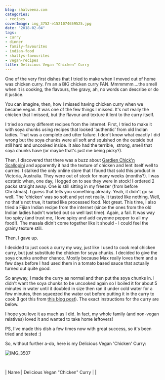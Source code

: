 ```yaml
---
blog: shalveena.com
categories:
- recipes
coverImage: img_3752-e1521074659525.jpg
date: "2018-02-04"
tags:
- curry
- dinner
- family-favourites
- indian-food
- shallys-favourites
- vegan-recipes
title: Delicious Vegan "Chicken" Curry
---
```


One of the very first dishes that I tried to make when I moved out of home was chicken curry. I'm an a BIG chicken curry FAN. Mmmmmm....the smell when it is cooking, the flavours, the gravy, ah, no words can describe or do it justice.

You can imagine, then, how I missed having chicken curry when we became vegan. It was one of the few things I missed. It's not really the chicken that I missed, but the flavour and texture it lent to the curry itself.

I tried so many different recipes from the internet. First, I tried to make it with soya chunks using recipes that looked 'authentic' from old Indian ladies. That was a complete and utter failure. I don't know what exactly I did wrong but the soya chunks were all soft and squished on the outside but still hard and uncooked inside. It also had the terrible,  strong, smell that soya chunks have (or maybe that's just me being picky?).

Then, I discovered that there was a buzz about [Gardien Chick'n Scallopini](https://gardein.com/products/chickn-scallopini/) and apparently it had the texture of chicken and lent itself well to curries. I stalked the only online store that I found that sold this product in Victoria, Australia. They were out of stock for many weeks (months?). I was ecstatic when, one day, I logged on to see they were in stock! I ordered 2 packs straight away. One is still sitting in my freezer (from before Christmas). I guess that tells you something already. Yeah, it didn't go so well. The 'chicken' was so soft and yet not really. It tasted like nothing. Well, no that's not true, it tasted like processed food. Not great. This time, I also tried a Fijian Indian recipe from the internet (since the ones from the old Indian ladies hadn't worked out so well last time). Again, a fail. It was way too spicy (and trust me, I love spicy and add cayenne pepper to all my food!). The masala didn't come together like it should - I could feel the grainy texture still.

Then, I gave up.

I decided to just cook a curry my way, just like I used to cook real chicken curry, but just substitute the chicken for soya chunks. I decided to give the soya chunks another chance. Mostly because Max really loves them and a few days before I had used them in a tomato based sauce that actually turned out quite good.

So anyway, I made the curry as normal and then put the soya chunks in. I didn't want the soya chunks to be uncooked again so I boiled it for about 5 minutes in water until it doubled in size then ran it under cold water for a few minutes, then squeezed the water out before putting it in the curry to cook (I got this from [this blog post](http://www.7aumsuvai.com/2015/03/kitchen-secrets-how-to-cook-soya-chunks.html)). The exact instructions for the curry are below.

I hope you love it as much as I did. In fact, my whole family (and non-vegan relatives) loved it and wanted to take home leftovers!

PS, I've made this dish a few times now with great success, so it's been tried and tested :)

So, without further a-do, here is my Delicious Vegan 'Chicken' Curry:

![IMG_3507](images/img_3507-e1517704456340.jpg)

 

| Name | Delicious Vegan "Chicken" Curry |
|